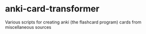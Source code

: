 # anki-card-transformer
Various scripts for creating anki (the flashcard program) cards from miscellaneous sources  

